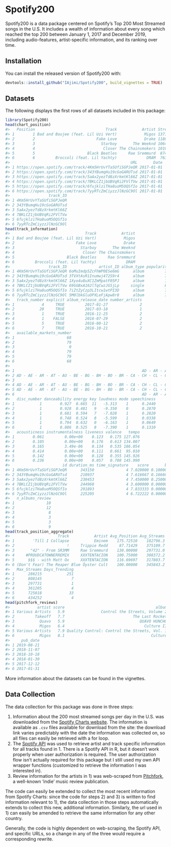 
<!-- README.md is generated from README.Rmd. Please edit that file -->

# Spotify200

<!-- badges: start -->

<!-- badges: end -->

Spotify200 is a data package centered on Spotify’s Top 200 Most Streamed
songs in the U.S. It includes a wealth of information about every song
which reached the top 200 between January 1, 2017 and December 2019,
including audio-features, artist-specific information, and its ranking
over time.

## Installation

You can install the released version of Spotify200 with:

``` r
devtools::install_github("IAjimi/Spotify200", build_vignettes = TRUE)
```

## Datasets

The following displays the first rows of all datasets included in this
package:

``` r
library(Spotify200)
head(chart_position)
#>   Position                               Track           Artist Streams
#> 1        1 Bad and Boujee (feat. Lil Uzi Vert)            Migos 1371493
#> 2        2                           Fake Love            Drake 1180074
#> 3        3                             Starboy       The Weeknd 1064351
#> 4        4                              Closer The Chainsmokers 1010492
#> 5        5                       Black Beatles     Rae Sremmurd  874289
#> 6        6         Broccoli (feat. Lil Yachty)             DRAM  763259
#>                                                     URL       Date
#> 1 https://open.spotify.com/track/4Km5HrUvYTaSUfiSGPJeQR 2017-01-01
#> 2 https://open.spotify.com/track/343YBumqHu19cGoGARUTsd 2017-01-01
#> 3 https://open.spotify.com/track/5aAx2yezTd8zXrkmtKl66Z 2017-01-01
#> 4 https://open.spotify.com/track/7BKLCZ1jbUBVqRi2FVlTVw 2017-01-01
#> 5 https://open.spotify.com/track/6fujklziTHa8uoM5OQSfIo 2017-01-01
#> 6 https://open.spotify.com/track/7yyRTcZmCiyzzJlNzGC9Ol 2017-01-01
#>                 track_ID
#> 1 4Km5HrUvYTaSUfiSGPJeQR
#> 2 343YBumqHu19cGoGARUTsd
#> 3 5aAx2yezTd8zXrkmtKl66Z
#> 4 7BKLCZ1jbUBVqRi2FVlTVw
#> 5 6fujklziTHa8uoM5OQSfIo
#> 6 7yyRTcZmCiyzzJlNzGC9Ol
head(track_information)
#>                                 Track           Artist
#> 1 Bad and Boujee (feat. Lil Uzi Vert)            Migos
#> 2                           Fake Love            Drake
#> 3                             Starboy       The Weeknd
#> 4                              Closer The Chainsmokers
#> 5                       Black Beatles     Rae Sremmurd
#> 6         Broccoli (feat. Lil Yachty)             DRAM
#>                 track_ID              artist_ID album_type popularity
#> 1 4Km5HrUvYTaSUfiSGPJeQR 6oMuImdp5ZcFhWP0ESe6mG      album         77
#> 2 343YBumqHu19cGoGARUTsd 3TVXtAsR1Inumwj472S9r4      album         77
#> 3 5aAx2yezTd8zXrkmtKl66Z 1Xyo4u8uXC1ZmMpatF05PJ      album         17
#> 4 7BKLCZ1jbUBVqRi2FVlTVw 69GGBxA162lTqCwzJG5jLp     single         86
#> 5 6fujklziTHa8uoM5OQSfIo 7iZtZyCzp3LItcw1wtPI3D      album         77
#> 6 7yyRTcZmCiyzzJlNzGC9Ol 5M0lbkGluOPXLeFjApw8r8      album         71
#>   track_number explicit album_release_date number_artists
#> 1            4     TRUE         2017-01-27              2
#> 2           20     TRUE         2017-03-18              1
#> 3            1     TRUE         2016-11-25              2
#> 4            1    FALSE         2016-07-29              2
#> 5            5     TRUE         2016-08-12              2
#> 6            7     TRUE         2016-10-21              2
#>   available_markets_number
#> 1                       68
#> 2                       79
#> 3                        0
#> 4                       79
#> 5                       79
#> 6                       68
#>                                                                                                                                                                                                                                                                                                                                                                                      available_markets_all
#> 1                                                        AD - AR - AT - AU - BE - BG - BO - BR - CA - CH - CL - CO - CR - CY - CZ - DE - DK - DO - DZ - EC - EE - ES - FI - GB - GR - GT - HK - HN - HU - ID - IE - IL - IS - IT - JP - KW - LI - LT - LU - LV - MA - MC - MT - MX - MY - NI - NL - NO - NZ - PA - PE - PH - PL - PS - PT - PY - RO - SE - SG - SK - SV - TH - TR - TW - US - UY - VN - ZA
#> 2 AD - AE - AR - AT - AU - BE - BG - BH - BO - BR - CA - CH - CL - CO - CR - CY - CZ - DE - DK - DO - DZ - EC - EE - EG - ES - FI - FR - GB - GR - GT - HK - HN - HU - ID - IE - IL - IN - IS - IT - JO - JP - KW - LB - LI - LT - LU - LV - MA - MC - MT - MX - MY - NI - NL - NO - NZ - OM - PA - PE - PH - PL - PS - PT - PY - QA - RO - SA - SE - SG - SK - SV - TH - TN - TR - TW - US - UY - VN - ZA
#> 3                                                                                                                                                                                                                                                                                                                                                                                                         
#> 4 AD - AE - AR - AT - AU - BE - BG - BH - BO - BR - CA - CH - CL - CO - CR - CY - CZ - DE - DK - DO - DZ - EC - EE - EG - ES - FI - FR - GB - GR - GT - HK - HN - HU - ID - IE - IL - IN - IS - IT - JO - JP - KW - LB - LI - LT - LU - LV - MA - MC - MT - MX - MY - NI - NL - NO - NZ - OM - PA - PE - PH - PL - PS - PT - PY - QA - RO - SA - SE - SG - SK - SV - TH - TN - TR - TW - US - UY - VN - ZA
#> 5 AD - AE - AR - AT - AU - BE - BG - BH - BO - BR - CA - CH - CL - CO - CR - CY - CZ - DE - DK - DO - DZ - EC - EE - EG - ES - FI - FR - GB - GR - GT - HK - HN - HU - ID - IE - IL - IN - IS - IT - JO - JP - KW - LB - LI - LT - LU - LV - MA - MC - MT - MX - MY - NI - NL - NO - NZ - OM - PA - PE - PH - PL - PS - PT - PY - QA - RO - SA - SE - SG - SK - SV - TH - TN - TR - TW - US - UY - VN - ZA
#> 6                                                        AD - AR - AT - AU - BE - BG - BO - BR - CA - CH - CL - CO - CR - CY - CZ - DE - DK - DO - DZ - EC - EE - ES - FI - FR - GB - GR - GT - HK - HN - HU - ID - IE - IL - IS - IT - JP - KW - LI - LT - LU - LV - MA - MC - MT - MX - MY - NI - NL - NO - NZ - PA - PE - PH - PL - PS - PT - PY - RO - SE - SG - SK - SV - TH - TR - TW - UY - VN - ZA
#>   disc_number danceability energy key loudness mode speechiness
#> 1           1        0.927  0.665  11   -5.313    1      0.2440
#> 2           1        0.928  0.481   9   -9.350    0      0.2870
#> 3           1        0.681  0.594   7   -7.028    1      0.2820
#> 4           1        0.748  0.524   8   -5.599    1      0.0338
#> 5           1        0.794  0.632   0   -6.163    1      0.0649
#> 6           1        0.886  0.525   8   -7.390    1      0.1310
#>   acousticness instrumentalness liveness valence   tempo
#> 1        0.061         0.00e+00    0.123   0.175 127.076
#> 2        0.105         0.00e+00    0.176   0.613 134.007
#> 3        0.165         3.49e-06    0.134   0.535 186.054
#> 4        0.414         0.00e+00    0.111   0.661  95.010
#> 5        0.142         0.00e+00    0.128   0.355 145.926
#> 6        0.236         0.00e+00    0.057   0.708 145.990
#>                       id duration_ms time_signature    score       bnm
#> 1 4Km5HrUvYTaSUfiSGPJeQR      343150              4 7.020000 0.1000000
#> 2 343YBumqHu19cGoGARUTsd      210937              4 7.616667 0.1666667
#> 3 5aAx2yezTd8zXrkmtKl66Z      230453              4 7.450000 0.2500000
#> 4 7BKLCZ1jbUBVqRi2FVlTVw      244960              4 3.600000 0.0000000
#> 5 6fujklziTHa8uoM5OQSfIo      291893              4 7.833333 0.0000000
#> 6 7yyRTcZmCiyzzJlNzGC9Ol      225205              4 6.722222 0.0000000
#>   n_albums_review
#> 1              10
#> 2              12
#> 3               8
#> 4               3
#> 5               3
#> 6               9
head(track_position_aggregate)
#>                     Track           Artist Avg_Position Avg_Streams
#> 1        'Till I Collapse           Eminem    175.72510    182796.3
#> 2                       !     Trippie Redd     87.71429    375109.7
#> 3       "42" - From SR3MM     Rae Sremmurd    130.00000    297731.0
#> 4     #PROUDCATOWNERREMIX     XXXTENTACION    100.75000    308372.2
#> 5      $$$ - with Matt Ox     XXXTENTACION    116.69697    317803.7
#> 6 (Don't Fear) The Reaper Blue Öyster Cult    100.00000    345843.2
#>   Max_Streams Days_Trending
#> 1      286215           251
#> 2      808145             7
#> 3      297731             1
#> 4      361205             4
#> 5      725018            33
#> 6      434252             4
head(pitchfork_reviews)
#>            artist score                                        album bnm
#> 1 Various Artists   5.9                Control the Streets, Volume 2   0
#> 2         Takeoff   7.7                              The Last Rocket   0
#> 3           Quavo   5.9                                 QUAVO HUNCHO   0
#> 4           Migos   6.4                                   Culture II   0
#> 5 Various Artists   7.9 Quality Control: Control the Streets, Vol. 1   0
#> 6           Migos   8.1                                      Culture   1
#>     pub_date
#> 1 2019-08-21
#> 2 2018-11-07
#> 3 2018-10-18
#> 4 2018-01-30
#> 5 2017-12-12
#> 6 2017-01-31
```

More information about the datasets can be found in the vignettes.

## Data Collection

The data collection for this package was done in three steps:

1.  Information about the 200 most streamed songs per day in the U.S.
    was downloaded from the [Spotify Charts
    website](https://spotifycharts.com/). The information is available
    as `.csv` files available for download from the site: the download
    link varies predictably with the date the information was collected
    on, so all files can easily be retrieved with a for loop.
2.  The [Spotify
    API](https://developer.spotify.com/documentation/web-api/) was used
    to retrieve artist and track specific information for all tracks
    found in 1. There is a Spotify API in R, but it doesn’t work
    properly when user authorization is required. The user authorization
    flow isn’t actually required for this package but I still used my
    own API wrapper functions (customized to retrieve the information I
    was interested in).
3.  Review information for the artists in 1) was web-scraped from
    [Pitchfork](https://pitchfork.com/), a well-known ‘indie’ music
    review publication.

The code can easily be extended to collect the most recent information
from Spotify Charts: since the code for steps 2) and 3) is written to
find information relevant to 1), the data collection in those steps
automatically extends to collect this new, additional information.
Similarly, the url used in 1) can easily be amended to retrieve the same
information for any other country.

Generally, the code is highly dependent on web-scraping, the Spotify
API, and specific URLs, so a change in any of the three would require a
corresponding rewrite.
